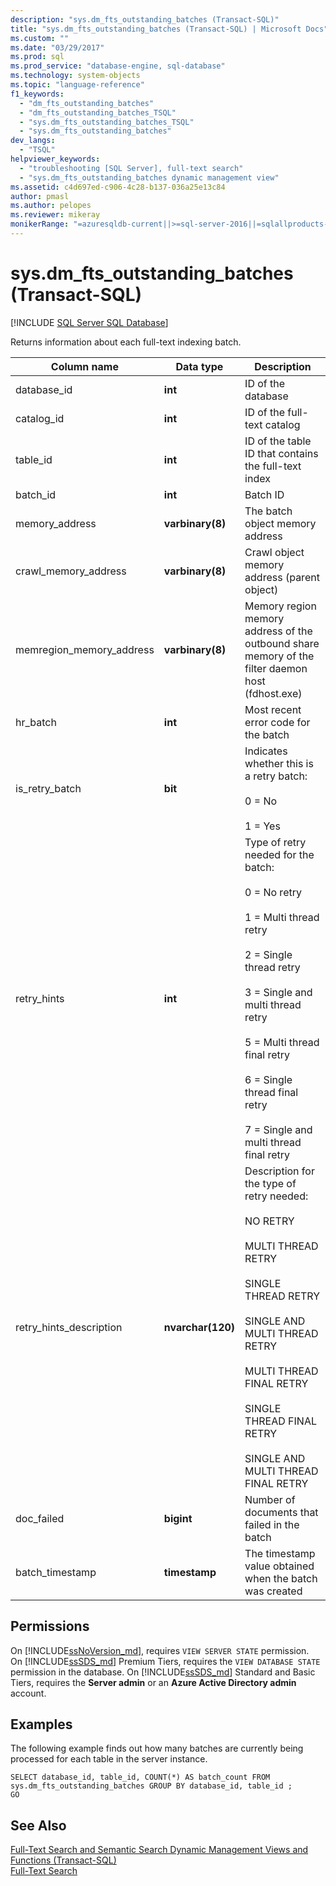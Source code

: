 ```yaml
---
description: "sys.dm_fts_outstanding_batches (Transact-SQL)"
title: "sys.dm_fts_outstanding_batches (Transact-SQL) | Microsoft Docs"
ms.custom: ""
ms.date: "03/29/2017"
ms.prod: sql
ms.prod_service: "database-engine, sql-database"
ms.technology: system-objects
ms.topic: "language-reference"
f1_keywords: 
  - "dm_fts_outstanding_batches"
  - "dm_fts_outstanding_batches_TSQL"
  - "sys.dm_fts_outstanding_batches_TSQL"
  - "sys.dm_fts_outstanding_batches"
dev_langs: 
  - "TSQL"
helpviewer_keywords: 
  - "troubleshooting [SQL Server], full-text search"
  - "sys.dm_fts_outstanding_batches dynamic management view"
ms.assetid: c4d697ed-c906-4c28-b137-036a25e13c84
author: pmasl 
ms.author: pelopes
ms.reviewer: mikeray
monikerRange: "=azuresqldb-current||>=sql-server-2016||=sqlallproducts-allversions||>=sql-server-linux-2017||=azuresqldb-mi-current"
---
```

# sys.dm_fts_outstanding_batches (Transact-SQL)
[!INCLUDE [SQL Server SQL Database](../../includes/applies-to-version/sql-asdb.md)]

  Returns information about each full-text indexing batch.  
  
  |Column name|Data type|Description|  
|-----------------|---------------|-----------------|  
|database_id|**int**|ID of the database|  
|catalog_id|**int**|ID of the full-text catalog|  
|table_id|**int**|ID of the table ID that contains the full-text index|  
|batch_id|**int**|Batch ID|  
|memory_address|**varbinary(8)**|The batch object memory address|  
|crawl_memory_address|**varbinary(8)**|Crawl object memory address (parent object)|  
|memregion_memory_address|**varbinary(8)**|Memory region memory address of the outbound share memory of the filter daemon host (fdhost.exe)|  
|hr_batch|**int**|Most recent error code for the batch|  
|is_retry_batch|**bit**|Indicates whether this is a retry batch:<br /><br /> 0 = No<br /><br /> 1 = Yes|  
|retry_hints|**int**|Type of retry needed for the batch:<br /><br /> 0 = No retry<br /><br /> 1 = Multi thread retry<br /><br /> 2 = Single thread retry<br /><br /> 3 = Single and multi thread retry<br /><br /> 5 = Multi thread final retry<br /><br /> 6 = Single thread final retry<br /><br /> 7 = Single and multi thread final retry|  
|retry_hints_description|**nvarchar(120)**|Description for the type of retry needed:<br /><br /> NO RETRY<br /><br /> MULTI THREAD RETRY<br /><br /> SINGLE THREAD RETRY<br /><br /> SINGLE AND MULTI THREAD RETRY<br /><br /> MULTI THREAD FINAL RETRY<br /><br /> SINGLE THREAD FINAL RETRY<br /><br /> SINGLE AND MULTI THREAD FINAL RETRY|  
|doc_failed|**bigint**|Number of documents that failed in the batch|  
|batch_timestamp|**timestamp**|The timestamp value obtained when the batch was created|  
  
## Permissions  

On [!INCLUDE[ssNoVersion_md](../../includes/ssnoversion-md.md)], requires `VIEW SERVER STATE` permission.   
On [!INCLUDE[ssSDS_md](../../includes/sssds-md.md)] Premium Tiers, requires the `VIEW DATABASE STATE` permission in the database. On [!INCLUDE[ssSDS_md](../../includes/sssds-md.md)] Standard and Basic Tiers, requires the  **Server admin** or an **Azure Active Directory admin** account.   
  
## Examples  
 The following example finds out how many batches are currently being processed for each table in the server instance.  
  
```  
SELECT database_id, table_id, COUNT(*) AS batch_count FROM sys.dm_fts_outstanding_batches GROUP BY database_id, table_id ;  
GO  
```  
  
## See Also  
 [Full-Text Search and Semantic Search Dynamic Management Views and Functions &#40;Transact-SQL&#41;](../../relational-databases/system-dynamic-management-views/full-text-and-semantic-search-dynamic-management-views-functions.md)   
 [Full-Text Search](../../relational-databases/search/full-text-search.md)  
  
  
